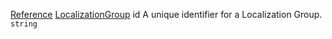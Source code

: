 [Reference](https://www.framer.com/developers/reference)
[LocalizationGroup](https://www.framer.com/developers/reference/plugins-localization-group)
id
A unique identifier for a Localization Group.
`string`
